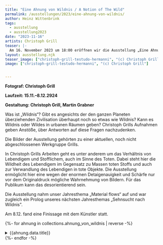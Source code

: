 ```yaml
---
title: "Eine Ahnung von Wildnis / A Notion of The Wild"
permalink: /ausstellungen/2023/eine-ahnung-von-wildnis/
author: Heinz Wittenbrink
tags:
  - ausstellung
  - ausstellung2023
date: "2023-11-16"
artists: Christoph Grill
teaser: |-
  Am 16. November 2023 um 18:00 eröffnen wir die Ausstellung „Eine Ahnung von Wildnis / A Notion of The Wild“ mit Fotografien von Christoph Grill. 
layout: ausstellung.njk
teaser_image: ["christoph-grill-testudo-hermanni", "(c) Christoph Grill"]
image: ["christoph-grill-testudo-hermanni", "(c) Christoph Grill"]


---
```


**Fotograf: Christoph Grill** 

**Laufzeit: 15.11.–8.12.2924**

**Gestaltung: Christoph Grill, Martin Grabner**


Was ist „Wildnis“? Gibt es angesichts der den ganzen Planeten überziehenden Zivilisation überhaupt noch so etwas wie Wildnis? Kann es Wildnis oder Wildes in urbanen Räumen geben? Christoph Grills Aufnahmen geben Anstöße, über Antworten auf diese Fragen nachzudenken.

Die Bilder der Ausstellung gehörten zu einer aktuellen, noch nicht abgeschlossenen Werkgruppe Grills.

In Christoph Grills Arbeiten geht es unter anderem um das Verhältnis von Lebendigem und Stofflichem, auch im Sinne des Toten. Dabei steht hier die Wildheit des Lebendigem im Gegensatz zu Massen toten Stoffs und auch zur Verwandlung des Lebendigen in tote Objekte. Die Ausstellung ermöglicht hier eine wegen der enormen Detaigenauigkeit und Schärfe nur vor dem Originaldruck mögliche Wahrnehmung von Bildern. Für das Publikum kann das desorientierend sein. 

Die Ausstellung nahm unser Jahresthema „Material flows“ auf und war zugleich ein Prolog unseres nächsten Jahresthemas „Sehnsucht nach Wildnis".

Am 8.12. fand eine Finissage mit dem Künstler statt. 


  
{%- for ahnung in collections.ahnung_von_wildnis  | reverse -%}
<section id="{{festland.data.id}}" class="ausstellungs_details">
<details>
<summary>{{ahnung.data.title}}</summary>
{{ahnung.content}}
</details>
</section>
{%- endfor -%}
